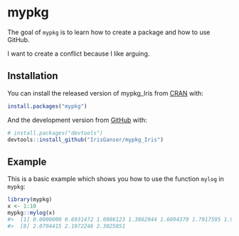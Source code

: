 
<!-- README.md is generated from README.Rmd. Please edit that file -->

# mypkg

<!-- badges: start -->

<!-- badges: end -->

The goal of `mypkg` is to learn how to create a package and how to use
GitHub.

I want to create a conflict because I like arguing.

## Installation

You can install the released version of mypkg\_Iris from
[CRAN](https://CRAN.R-project.org) with:

``` r
install.packages("mypkg")
```

And the development version from [GitHub](https://github.com/) with:

``` r
# install.packages("devtools")
devtools::install_github("IrisGanser/mypkg_Iris")
```

## Example

This is a basic example which shows you how to use the function `mylog`
in `mypkg`:

``` r
library(mypkg)
x <- 1:10
mypkg::mylog(x)
#>  [1] 0.0000000 0.6931472 1.0986123 1.3862944 1.6094379 1.7917595 1.9459101
#>  [8] 2.0794415 2.1972246 2.3025851
```
